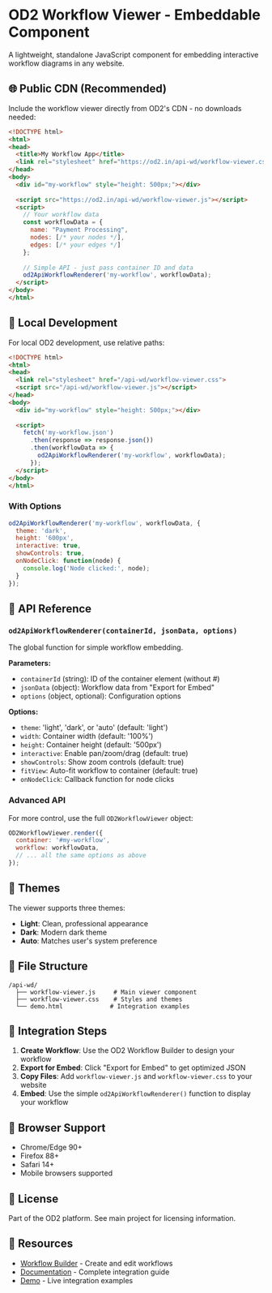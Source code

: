 # OD2 Workflow Viewer - Embeddable Component

A lightweight, standalone JavaScript component for embedding interactive workflow diagrams in any website.

## 🌐 Public CDN (Recommended)

Include the workflow viewer directly from OD2's CDN - no downloads needed:

```html
<!DOCTYPE html>
<html>
<head>
  <title>My Workflow App</title>
  <link rel="stylesheet" href="https://od2.in/api-wd/workflow-viewer.css">
</head>
<body>
  <div id="my-workflow" style="height: 500px;"></div>
  
  <script src="https://od2.in/api-wd/workflow-viewer.js"></script>
  <script>
    // Your workflow data
    const workflowData = {
      name: "Payment Processing",
      nodes: [/* your nodes */],
      edges: [/* your edges */]
    };
    
    // Simple API - just pass container ID and data
    od2ApiWorkflowRenderer('my-workflow', workflowData);
  </script>
</body>
</html>
```

## 🚀 Local Development

For local OD2 development, use relative paths:

```html
<!DOCTYPE html>
<html>
<head>
  <link rel="stylesheet" href="/api-wd/workflow-viewer.css">
  <script src="/api-wd/workflow-viewer.js"></script>
</head>
<body>
  <div id="my-workflow" style="height: 500px;"></div>
  
  <script>
    fetch('my-workflow.json')
      .then(response => response.json())
      .then(workflowData => {
        od2ApiWorkflowRenderer('my-workflow', workflowData);
      });
  </script>
</body>
</html>
```

### With Options

```javascript
od2ApiWorkflowRenderer('my-workflow', workflowData, {
  theme: 'dark',
  height: '600px',
  interactive: true,
  showControls: true,
  onNodeClick: function(node) {
    console.log('Node clicked:', node);
  }
});
```

## 📖 API Reference

### `od2ApiWorkflowRenderer(containerId, jsonData, options)`

The global function for simple workflow embedding.

**Parameters:**
- `containerId` (string): ID of the container element (without #)
- `jsonData` (object): Workflow data from "Export for Embed"
- `options` (object, optional): Configuration options

**Options:**
- `theme`: 'light', 'dark', or 'auto' (default: 'light')
- `width`: Container width (default: '100%')
- `height`: Container height (default: '500px')
- `interactive`: Enable pan/zoom/drag (default: true)
- `showControls`: Show zoom controls (default: true)
- `fitView`: Auto-fit workflow to container (default: true)
- `onNodeClick`: Callback function for node clicks

### Advanced API

For more control, use the full `OD2WorkflowViewer` object:

```javascript
OD2WorkflowViewer.render({
  container: '#my-workflow',
  workflow: workflowData,
  // ... all the same options as above
});
```

## 🎨 Themes

The viewer supports three themes:
- **Light**: Clean, professional appearance
- **Dark**: Modern dark theme
- **Auto**: Matches user's system preference

## 📁 File Structure

```
/api-wd/
  ├── workflow-viewer.js     # Main viewer component
  ├── workflow-viewer.css    # Styles and themes
  └── demo.html             # Integration examples
```

## 🔧 Integration Steps

1. **Create Workflow**: Use the OD2 Workflow Builder to design your workflow
2. **Export for Embed**: Click "Export for Embed" to get optimized JSON
3. **Copy Files**: Add `workflow-viewer.js` and `workflow-viewer.css` to your website
4. **Embed**: Use the simple `od2ApiWorkflowRenderer()` function to display your workflow

## 📱 Browser Support

- Chrome/Edge 90+
- Firefox 88+
- Safari 14+
- Mobile browsers supported

## 📄 License

Part of the OD2 platform. See main project for licensing information.

## 🔗 Resources

- [Workflow Builder](../api-wd/) - Create and edit workflows
- [Documentation](../api-wd/docs/) - Complete integration guide
- [Demo](demo.html) - Live integration examples
